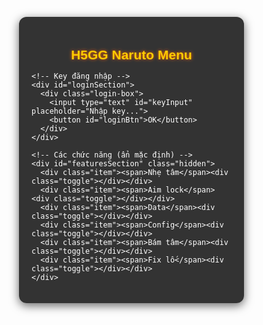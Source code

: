 <!DOCTYPE html>
<html lang="vi">
<head>
  <meta charset="UTF-8">
  <title>Menu Naruto H5GG</title>
  <style>
    body {
      margin: 0;
      padding: 0;
      height: 100vh;
      display: flex;
      justify-content: center;
      align-items: center;
      background: url("https://i.ibb.co/tCMr0xp/naruto-bg.jpg") no-repeat center center/cover;
      font-family: Arial, sans-serif;
    }
    .menu {
      width: 320px;
      background: rgba(0,0,0,0.8);
      border-radius: 12px;
      padding: 20px;
      color: white;
      backdrop-filter: blur(5px);
      box-shadow: 0 4px 15px rgba(0,0,0,0.6);
    }
    .menu h2 {
      text-align: center;
      margin-bottom: 15px;
      color: #ffcc00;
      text-shadow: 0 0 5px #ff6600;
    }
    .login-box {
      display: flex;
      gap: 5px;
      margin-bottom: 15px;
    }
    .login-box input {
      flex: 1;
      padding: 6px;
      border-radius: 5px;
      border: none;
      outline: none;
    }
    .login-box button {
      padding: 6px 10px;
      border: none;
      border-radius: 5px;
      background: #ff6600;
      color: white;
      cursor: pointer;
    }
    .login-box button:hover {
      background: #ff3300;
    }
    .hidden {
      display: none;
    }
    .item {
      display: flex;
      justify-content: space-between;
      align-items: center;
      margin: 10px 0;
    }
    .toggle {
      width: 40px;
      height: 20px;
      border-radius: 20px;
      background: #555;
      position: relative;
      cursor: pointer;
    }
    .toggle::before {
      content: "";
      position: absolute;
      top: 2px;
      left: 2px;
      width: 16px;
      height: 16px;
      border-radius: 50%;
      background: white;
      transition: all 0.3s;
    }
    .toggle.active {
      background: #ff6600;
    }
    .toggle.active::before {
      transform: translateX(20px);
    }
  </style>
</head>
<body>
  <div class="menu">
    <h2>H5GG Naruto Menu</h2>

    <!-- Key đăng nhập -->
    <div id="loginSection">
      <div class="login-box">
        <input type="text" id="keyInput" placeholder="Nhập key...">
        <button id="loginBtn">OK</button>
      </div>
    </div>

    <!-- Các chức năng (ẩn mặc định) -->
    <div id="featuresSection" class="hidden">
      <div class="item"><span>Nhẹ tâm</span><div class="toggle"></div></div>
      <div class="item"><span>Aim lock</span><div class="toggle"></div></div>
      <div class="item"><span>Data</span><div class="toggle"></div></div>
      <div class="item"><span>Config</span><div class="toggle"></div></div>
      <div class="item"><span>Bám tâm</span><div class="toggle"></div></div>
      <div class="item"><span>Fix lố</span><div class="toggle"></div></div>
    </div>
  </div>

  <script>
    // Toggle switch
    document.querySelectorAll('.toggle').forEach(toggle => {
      toggle.addEventListener('click', () => {
        toggle.classList.toggle('active');
      });
    });

    // Check key đăng nhập
    document.getElementById("loginBtn").addEventListener("click", function() {
      let key = document.getElementById("keyInput").value.trim();
      if (key === "naruto123") {
        alert("✅ Đăng nhập thành công!");
        document.getElementById("loginSection").classList.add("hidden");
        document.getElementById("featuresSection").classList.remove("hidden");
      } else {
        alert("❌ Key sai, vui lòng thử lại.");
      }
    });
  </script>
</body>
</html>
